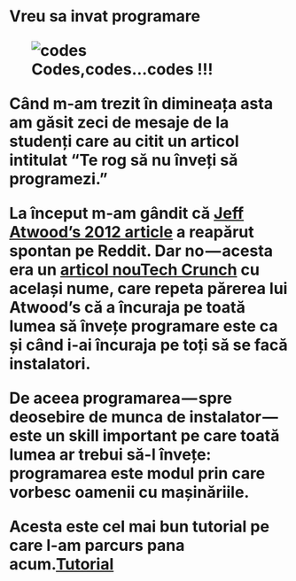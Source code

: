 <!DOCTYPE html>
<html>
<head>
  <meta charset="utf-8">
  <meta name="viewport" content="width=device-width">
  <title>Articol</title>
</head>
<body>
<h1>Vreu sa invat programare<h/1>
  <figure>
  <img src="http://a1.a4w.ro/assets/yoda/2014/07/09/image_galleries/18729/care-sunt-cele-mai-folosite-limbaje-de-programare_size1.jpg" alt="codes">
    <figcaption>Codes,codes...codes !!!</figcaption>
</figure>
  <articol>
<p>Când m-am trezit în dimineața asta am găsit zeci de mesaje de la studenți care au citit un articol intitulat “Te rog să nu înveți să programezi.”</p>
<p>La început m-am gândit că <a href="http://blog.codinghorror.com/please-dont-learn-to-code/" title="Jeff Atwood">Jeff Atwood’s 2012 article</a> a reapărut spontan pe Reddit. Dar no — acesta era un <a href="http://techcrunch.com/2016/05/10/please-dont-learn-to-code" title="Tech crunch">articol nouTech Crunch</a> cu același nume, care repeta părerea lui Atwood’s că a încuraja pe toată lumea să învețe programare este ca și când i-ai încuraja pe toți să se facă instalatori.</p>
<p>De aceea programarea — spre deosebire de munca de instalator — este un skill important pe care toată lumea ar trebui să-l învețe: <strong>programarea este modul prin care vorbesc oamenii cu mașinăriile.</strong></p>
<p>Acesta este cel mai bun tutorial pe care l-am parcurs pana acum.<a href="https://orange.codeberryschool.com/lessons/eofesg/3" title="tutorial">Tutorial</a></p>  
</articol>
</body>
</html>
